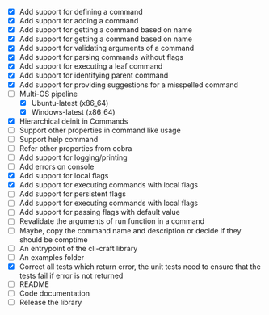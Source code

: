 - [X] Add support for defining a command
- [X] Add support for adding a command
- [X] Add support for getting a command based on name
- [X] Add support for getting a command based on name
- [X] Add support for validating arguments of a command
- [X] Add support for parsing commands without flags
- [X] Add support for executing a leaf command
- [X] Add support for identifying parent command
- [X] Add support for providing suggestions for a misspelled command
- [ ] Multi-OS pipeline
    - [X] Ubuntu-latest (x86_64)
    - [X] Windows-latest (x86_64)
- [X] Hierarchical deinit in Commands
- [ ] Support other properties in command like usage
- [ ] Support help command
- [ ] Refer other properties from cobra
- [ ] Add support for logging/printing
- [ ] Add errors on console 
- [X] Add support for local flags
- [X] Add support for executing commands with local flags
- [ ] Add support for persistent flags
- [ ] Add support for executing commands with local flags
- [ ] Add support for passing flags with default value
- [ ] Revalidate the arguments of run function in a command
- [ ] Maybe, copy the command name and description or decide if they should be comptime
- [ ] An entrypoint of the cli-craft library
- [ ] An examples folder
- [X] Correct all tests which return error, the unit tests need to ensure that the tests fail if error is not returned
- [ ] README
- [ ] Code documentation
- [ ] Release the library